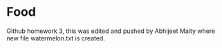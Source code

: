 # Food
Github homework 3, this was edited and pushed by Abhijeet Maity where new file watermelon.txt is created.
